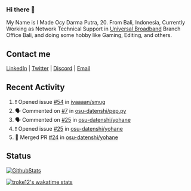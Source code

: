### Hi there 👋

My Name is I Made Ocy Darma Putra, 20. From Bali, Indonesia, Currently Working as Network Technical Support in [Universal Broadband](https://universal.net.id) Branch Office Bali, and doing some hobby like Gaming, Editing, and others.

## Contact me

[LinkedIn](https://linkedin.com/in/troke) | [Twitter](https://twitter.com/darma_ochi) | [Discord](https://link.troke.id/discord) | <a href="mailto:ochi@troke.id">Email</a> 

## Recent Activity

<!--START_SECTION:activity-->
1. ❗️ Opened issue [#54](https://github.com/ivaaaan/smug/issues/54) in [ivaaaan/smug](https://github.com/ivaaaan/smug)
2. 🗣 Commented on [#7](https://github.com/osu-datenshi/pep.py/issues/7) in [osu-datenshi/pep.py](https://github.com/osu-datenshi/pep.py)
3. 🗣 Commented on [#25](https://github.com/osu-datenshi/yohane/issues/25) in [osu-datenshi/yohane](https://github.com/osu-datenshi/yohane)
4. ❗️ Opened issue [#25](https://github.com/osu-datenshi/yohane/issues/25) in [osu-datenshi/yohane](https://github.com/osu-datenshi/yohane)
5. 🎉 Merged PR [#24](https://github.com/osu-datenshi/yohane/pull/24) in [osu-datenshi/yohane](https://github.com/osu-datenshi/yohane)
<!--END_SECTION:activity-->

## Status

[![GithubStats](https://github-readme-stats.vercel.app/api?username=troke12&show_icons=true)](https://github.com/troke12)

[![troke12's wakatime stats](https://github-readme-stats.vercel.app/api/wakatime?username=troke12&layout=compact)](https://wakatime.com/@troke12) 

